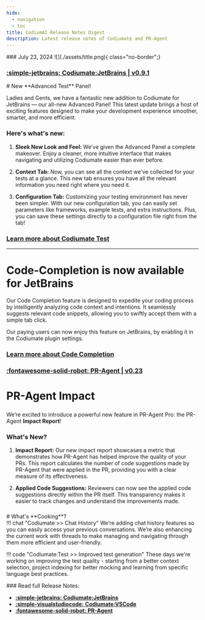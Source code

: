 ```yaml
---
hide:
  - navigation
  - toc
title: CodiumAI Release Notes Digest
description: Latest release notes of Codiumate and PR-Agent
---
```

<div class="content" markdown>
<div class="bg-clear" markdown>
<div markdown class="centered">
### July 23, 2024
![](./assets/title.png){ class="no-border";}

</div>


<!-- JB -->

<div markdown class="bg-black">
<h3 markdown class="top-left">

**[<b class="white">:simple-jetbrains:</b> Codiumate<b class="green">:</b>JetBrains | v0.9.1](./versions/latest/jetbrains.md)**
</h3>

<!--![type:video](https://www.youtube.com/embed/EjrgjBOLPGc?si=6ls9f4MMLuOKcayn){ align=right}-->


<div class="centered" markdown>
# New **Advanced Test** Panel!


<div class="left-padding" markdown>

Ladies and Gents, we have a fantastic new addition to Codiumate for JetBrains — our all-new Advanced Panel! This latest update brings a host of exciting features designed to make your development experience smoother, smarter, and more efficient.

### Here's what's new:

1. **Sleek New Look and Feel:** We’ve given the Advanced Panel a complete makeover. Enjoy a cleaner, more intuitive interface that makes navigating and utilizing Codiumate easier than ever before.

2. **Context Tab:** Now, you can see all the context we've collected for your tests at a glance. This new tab ensures you have all the relevant information you need right where you need it.

3. **Configuration Tab:** Customizing your testing environment has never been simpler. With our new configuration tab, you can easily set parameters like frameworks, example tests, and extra instructions. Plus, you can save these settings directly to a configuration file right from the tab!

</div>
</div>


<div markdown class="centered">

### **[Learn more about Codiumate Test](https://codiumate-docs.codium.ai/tests/)**

--- 

# **Code-Completion** is now available for JetBrains

Our Code Completion feature is designed to expedite your coding process by intelligently analyzing code context and intentions. It seamlessly suggests relevant code snippets, allowing you to swiftly accept them with a simple tab click.

Our paying users can now enjoy this feature on JetBrains, by enabling it in the Codiumate plugin settings.

### **[Learn more about Code Completion](https://codiumate-docs.codium.ai/code-completion/)**

</div>

</div>
</div>

<!-- PR-Agent -->

<div markdown class="bg-blue">

<h3 markdown class="top-left">

**[<b class="white">:fontawesome-solid-robot:</b> PR<b class="green">-</b>Agent | v0.23](./versions/latest/pr-agent.md)**
</h3>

<div markdown class="centered">

# PR-Agent **Impact**


<div class="left-padding" markdown>

### 


We’re excited to introduce a powerful new feature in PR-Agent Pro: the PR-Agent **Impact Report**!

### What's New?

1. **Impact Report:** Our new impact report showcases a metric that demonstrates how PR-Agent has helped improve the quality of your PRs. This report calculates the number of code suggestions made by PR-Agent that were applied in the PR, providing you with a clear measure of its effectiveness.

2. **Applied Code Suggestions:** Reviewers can now see the applied code suggestions directly within the PR itself. This transparency makes it easier to track changes and understand the improvements made.



</div>
</div>
</div>


<!-- VSCode

<div markdown class="bg-black">
<h3 markdown class="top-left">
**[<b class="white">:simple-visualstudiocode:</b> Codiumate<b class="green">:</b>VSCode | v0.9.10][def]**
</h3>

<div class="centered" markdown>
We're excited to unveil Codiumate v0.9.20, featuring a **redesigned interface**, enhanced project indexing, and intuitive navigation with new shortcuts like `@` and the + button. You can now add context to your requests with code snippets, files, folders, or **entire projects**, and activate the new coding-agent with a click for expert assistance. 

The update also incorporates **GPT-4o** for smarter test generation and adds the **Vitest framework** to our supported testing frameworks for JavaScript and TypeScript. 

**[Read More](./versions/latest/vscode.md)**

### **🤩 See how it looks:**

#### Choose focus
![](./versions/latest/current-file.gif){width=50%}

#### Add Extra Context
![](./versions/latest/extra-context.gif){width=50%}


</div>

<div class="left-padding" markdown>


</div>
</div> -->


<!-- FOOTER -->

<!-- What's cooking -->

<div markdown class="bg-blue">

<h3 markdown class="top-left">


</h3>


<div class="centered" markdown>
# What's **Cooking**?

<div class="left-padding" markdown>
!!! chat "Codiumate >> Chat History"
    We’re adding chat history features so you can easily access your previous conversations. We’re also enhancing the current work with threads to make managing and navigating through them more efficient and user-friendly.

!!! code "Codiumate:Test >> Improved test generation"
    These days we're working on improving the test quality - starting from a better context selection, project indexing for better mocking and learning from specific language best practices.

</div>
</div>

</div>


<!-- FOOTER -->

<div class="centered" markdown>
### Read full Release Notes:


<div class="grid cards" markdown>

- [<b class="white">:simple-jetbrains:</b> **<b class="green">Codiumate<b class="purple">:</b>JetBrains**</b>](./versions/latest/jetbrains.md)
- [<b class="white">:simple-visualstudiocode:</b> **<b class="green">Codiumate<b class="purple">:</b>VSCode**</b> ][def]
- [<b class="white">:fontawesome-solid-robot:</b> **<b class="green">PR<b class="purple">-</b>Agent**</b> ](./versions/latest/pr-agent.md)


</div>
</div>
</div>


[def]: ./versions/latest/vscode.md
